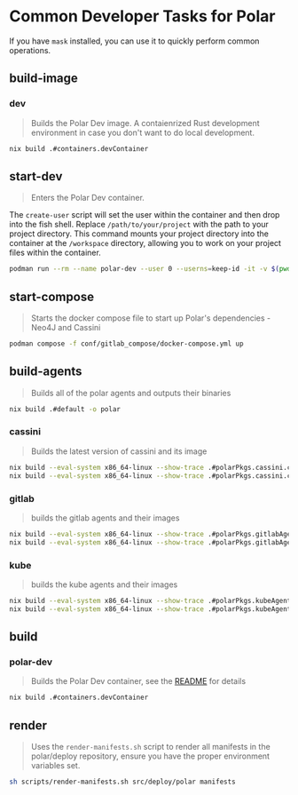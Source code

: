 # Common Developer Tasks for Polar
If you have `mask` installed, you can use it to quickly perform   common operations.


## build-image

### dev
  > Builds the Polar Dev image. A contaienrized Rust development environment in case you don't want to do local development.
  ~~~sh
  nix build .#containers.devContainer
  ~~~

## start-dev
> Enters the Polar Dev container.

The `create-user` script will set the user within the container and then
drop into the fish shell. Replace `/path/to/your/project` with the path to
your project directory. This command mounts your project directory into the
container at the `/workspace` directory, allowing you to work on your
project files within the container.


~~~sh
podman run --rm --name polar-dev --user 0 --userns=keep-id -it -v $(pwd):/workspace:rw -p 2222:2223 polar-dev:latest bash -c "/create-user.sh $(whoami) $(id -u) $(id -g)"
~~~

## start-compose
> Starts the docker compose file to start up Polar's dependencies - Neo4J and Cassini

~~~sh
podman compose -f conf/gitlab_compose/docker-compose.yml up
~~~

## build-agents
> Builds all of the polar agents and outputs their binaries
~~~sh
nix build .#default -o polar
~~~

### cassini
> Builds the latest version of cassini and its image
~~~sh
nix build --eval-system x86_64-linux --show-trace .#polarPkgs.cassini.cassini -o cassini
nix build --eval-system x86_64-linux --show-trace .#polarPkgs.cassini.cassiniImage -o cassini-image
~~~

### gitlab
> builds the gitlab agents and their images
~~~sh
nix build --eval-system x86_64-linux --show-trace .#polarPkgs.gitlabAgent.observerImage -o gitlab-observer
nix build --eval-system x86_64-linux --show-trace .#polarPkgs.gitlabAgent.consumerImage -o gitlab-consumer
~~~
### kube
> builds the kube agents and their  images
~~~sh
nix build --eval-system x86_64-linux --show-trace .#polarPkgs.kubeAgent.kubeObserverImage -o kube-observer
nix build --eval-system x86_64-linux --show-trace .#polarPkgs.kubeAgent.kubeConsumerImage -o kube-consumer
~~~

## build

### polar-dev
  > Builds the Polar Dev container, see the [README](dev/README.md) for details
  ~~~sh
  nix build .#containers.devContainer
  ~~~



## render

> Uses the `render-manifests.sh` script to render all manifests in the polar/deploy repository, ensure you have the proper environment variables set.

~~~sh
sh scripts/render-manifests.sh src/deploy/polar manifests
~~~

